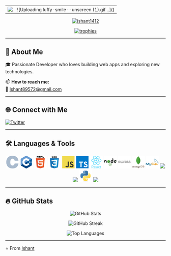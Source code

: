 <table>
<tr>
<td>
  <img src="https://readme-typing-svg.herokuapp.com/?lines=Hi+%F0%9F%91%8B%2C+I'm+Ishant.;Let's+get+coding...;&center=true&size=28" />
</td>
<td>
 ![Uploading luffy-smile--unscreen (1).gif…]()

</td>
</tr>
</table>


<p align="center">
  <a href="https://github.com/ishant1412">
    <img src="https://komarev.com/ghpvc/?username=ishant1412&label=Profile%20views&color=0e75b6&style=flat" alt="ishant1412" />
  </a>
</p>

<p align="center">
  <a href="https://github.com/ryo-ma/github-profile-trophy">
    <img src="https://github-profile-trophy.vercel.app/?username=ishant1412&theme=dracula&no-frame=true&margin-w=15&margin-h=15" alt="trophies" />
  </a>
</p>

---

## 🚀 About Me

🎓 Passionate Developer who loves building web apps and exploring new technologies.

📫 **How to reach me:**  
📧 [Ishant89572@gmail.com](mailto:Ishant89572@gmail.com)

---

## 🌐 Connect with Me

<p>
  <a href="https://twitter.com/_lets_see__" target="_blank">
    <img src="https://img.shields.io/badge/Twitter-1DA1F2?style=for-the-badge&logo=twitter&logoColor=white" alt="Twitter"/>
  </a>
</p>

---

## 🛠️ Languages & Tools

<p align="center">
  <a href="https://www.cprogramming.com/"><img src="https://raw.githubusercontent.com/devicons/devicon/master/icons/c/c-original.svg" width="40" /></a>
  <a href="https://www.w3schools.com/cpp/"><img src="https://raw.githubusercontent.com/devicons/devicon/master/icons/cplusplus/cplusplus-original.svg" width="40" /></a>
  <a href="https://www.w3schools.com/html/"><img src="https://raw.githubusercontent.com/devicons/devicon/master/icons/html5/html5-original-wordmark.svg" width="40" /></a>
  <a href="https://www.w3schools.com/css/"><img src="https://raw.githubusercontent.com/devicons/devicon/master/icons/css3/css3-original-wordmark.svg" width="40" /></a>
  <a href="https://developer.mozilla.org/en-US/docs/Web/JavaScript"><img src="https://raw.githubusercontent.com/devicons/devicon/master/icons/javascript/javascript-original.svg" width="40" /></a>
  <a href="https://www.typescriptlang.org/"><img src="https://raw.githubusercontent.com/devicons/devicon/master/icons/typescript/typescript-original.svg" width="40" /></a>
  <a href="https://reactjs.org/"><img src="https://raw.githubusercontent.com/devicons/devicon/master/icons/react/react-original-wordmark.svg" width="40" /></a>
  <a href="https://nodejs.org"><img src="https://raw.githubusercontent.com/devicons/devicon/master/icons/nodejs/nodejs-original-wordmark.svg" width="40" /></a>
  <a href="https://expressjs.com"><img src="https://raw.githubusercontent.com/devicons/devicon/master/icons/express/express-original-wordmark.svg" width="40" /></a>
  <a href="https://www.mongodb.com/"><img src="https://raw.githubusercontent.com/devicons/devicon/master/icons/mongodb/mongodb-original-wordmark.svg" width="40" /></a>
  <a href="https://www.mysql.com/"><img src="https://raw.githubusercontent.com/devicons/devicon/master/icons/mysql/mysql-original-wordmark.svg" width="40" /></a>
  <a href="https://tailwindcss.com/"><img src="https://www.vectorlogo.zone/logos/tailwindcss/tailwindcss-icon.svg" width="40" /></a>
  <a href="https://www.figma.com/"><img src="https://www.vectorlogo.zone/logos/figma/figma-icon.svg" width="40" /></a>
  <a href="https://www.python.org/"><img src="https://raw.githubusercontent.com/devicons/devicon/master/icons/python/python-original.svg" width="40" /></a>
  <a href="https://www.postman.com/"><img src="https://www.vectorlogo.zone/logos/getpostman/getpostman-icon.svg" width="40" /></a>
</p>

---

## 🔥 GitHub Stats

<p align="center">
  <img src="https://github-readme-stats.vercel.app/api?username=ishant1412&show_icons=true&theme=radical" alt="GitHub Stats"/>
</p>

<p align="center">
  <img src="https://github-readme-streak-stats.herokuapp.com/?user=ishant1412&theme=radical" alt="GitHub Streak"/>
</p>

<p align="center">
  <img src="https://github-readme-stats.vercel.app/api/top-langs/?username=ishant1412&layout=compact&theme=radical" alt="Top Languages"/>
</p>

---

⭐️ From [Ishant](https://github.com/ishant1412)
